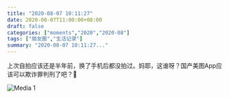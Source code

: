 ```yaml
---
title: "2020-08-07 10:11:27"
date: 2020-08-07T11:00:00+08:00
draft: false
categories: ["moments","2020","2020-08"]
tags: ["朋友圈","生活记录"]
summary: "2020-08-07 10:11:27..."
---
```


上次自拍应该还是半年前，换了手机后都没拍过。妈耶，这谁呀？国产美图App应该可以欺诈罪判刑了吧？🤣

![Media 1](/Moments/photos/2020-08-07/202008071011270.jpg)

